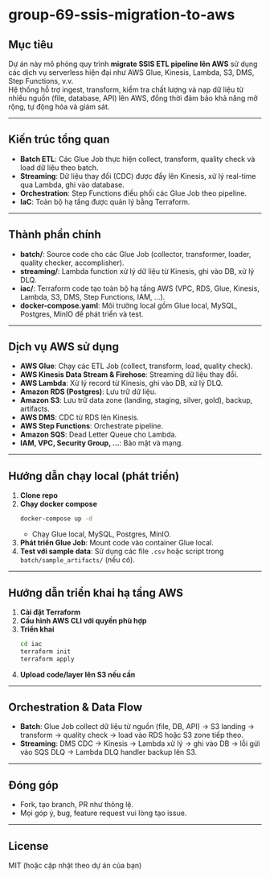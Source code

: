 # group-69-ssis-migration-to-aws

## Mục tiêu

Dự án này mô phỏng quy trình **migrate SSIS ETL pipeline lên AWS** sử dụng các dịch vụ serverless hiện đại như AWS Glue, Kinesis, Lambda, S3, DMS, Step Functions, v.v.  
Hệ thống hỗ trợ ingest, transform, kiểm tra chất lượng và nạp dữ liệu từ nhiều nguồn (file, database, API) lên AWS, đồng thời đảm bảo khả năng mở rộng, tự động hóa và giám sát.

---

## Kiến trúc tổng quan

- **Batch ETL**: Các Glue Job thực hiện collect, transform, quality check và load dữ liệu theo batch.
- **Streaming**: Dữ liệu thay đổi (CDC) được đẩy lên Kinesis, xử lý real-time qua Lambda, ghi vào database.
- **Orchestration**: Step Functions điều phối các Glue Job theo pipeline.
- **IaC**: Toàn bộ hạ tầng được quản lý bằng Terraform.

---

## Thành phần chính

- **batch/**: Source code cho các Glue Job (collector, transformer, loader, quality checker, accomplisher).
- **streaming/**: Lambda function xử lý dữ liệu từ Kinesis, ghi vào DB, xử lý DLQ.
- **iac/**: Terraform code tạo toàn bộ hạ tầng AWS (VPC, RDS, Glue, Kinesis, Lambda, S3, DMS, Step Functions, IAM, ...).
- **docker-compose.yaml**: Môi trường local gồm Glue local, MySQL, Postgres, MinIO để phát triển và test.

---

## Dịch vụ AWS sử dụng

- **AWS Glue**: Chạy các ETL Job (collect, transform, load, quality check).
- **AWS Kinesis Data Stream & Firehose**: Streaming dữ liệu thay đổi.
- **AWS Lambda**: Xử lý record từ Kinesis, ghi vào DB, xử lý DLQ.
- **Amazon RDS (Postgres)**: Lưu trữ dữ liệu.
- **Amazon S3**: Lưu trữ data zone (landing, staging, silver, gold), backup, artifacts.
- **AWS DMS**: CDC từ RDS lên Kinesis.
- **AWS Step Functions**: Orchestrate pipeline.
- **Amazon SQS**: Dead Letter Queue cho Lambda.
- **IAM, VPC, Security Group, ...**: Bảo mật và mạng.

---

## Hướng dẫn chạy local (phát triển)

1. **Clone repo**
2. **Chạy docker compose**
   ```bash
   docker-compose up -d
   ```
   - Chạy Glue local, MySQL, Postgres, MinIO.
3. **Phát triển Glue Job**: Mount code vào container Glue local.
4. **Test với sample data**: Sử dụng các file `.csv` hoặc script trong `batch/sample_artifacts/` (nếu có).

---

## Hướng dẫn triển khai hạ tầng AWS

1. **Cài đặt Terraform**
2. **Cấu hình AWS CLI với quyền phù hợp**
3. **Triển khai**
   ```bash
   cd iac
   terraform init
   terraform apply
   ```
4. **Upload code/layer lên S3 nếu cần**

---

## Orchestration & Data Flow

- **Batch**: Glue Job collect dữ liệu từ nguồn (file, DB, API) → S3 landing → transform → quality check → load vào RDS hoặc S3 zone tiếp theo.
- **Streaming**: DMS CDC → Kinesis → Lambda xử lý → ghi vào DB → lỗi gửi vào SQS DLQ → Lambda DLQ handler backup lên S3.

---

## Đóng góp

- Fork, tạo branch, PR như thông lệ.
- Mọi góp ý, bug, feature request vui lòng tạo issue.

---

## License

MIT (hoặc cập nhật theo dự án của bạn)
